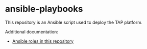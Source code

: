 # ansible-playbooks

This repository is an Ansible script used to deploy the TAP platform.

Additional documentation:
* [Ansible roles in this repository](./ROLES.md)
